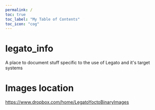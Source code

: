 ```yaml
---
permalink: /
toc: true
toc_label: "My Table of Contents"
toc_icon: "cog"
---
```



# legato_info
A place to document stuff specific to the use of Legato and it's target systems

# Images location

https://www.dropbox.com/home/LegatoYoctoBinaryImages

